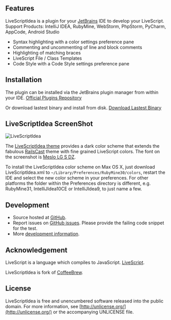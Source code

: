## Features

LiveScriptIdea is a plugin for your [JetBrains](http://www.jetbrains.com) IDE to develop your LiveScript.
Support Products: IntelliJ IDEA, RubyMine, WebStorm, PhpStorm, PyCharm, AppCode, Android Studio

* Syntax highlighting with a color settings preference pane
* Commenting and uncommenting of line and block comments
* Highlighting of matching braces
* LiveScript File / Class Templates
* Code Style with a Code Style settings preference pane


## Installation

The plugin can be installed via the JetBrains plugin manager from within your IDE.
[Official Plugins Repository](http://plugins.jetbrains.com/plugin/7266)

Or download lastest binary and install from disk.
[Download Lastest Binary](https://github.com/racklin/livescript-idea/raw/master/livescript-idea.jar)

## LiveScriptIdea ScreenShot

![LiveScriptIdea](https://github.com/racklin/livescript-idea/raw/master/resources/theme/LiveScriptIdea.png)

The [LiveScriptIdea theme](
https://github.com/racklin/livescript-idea/raw/master/resources/theme/LiveScriptIdea.xml) provides a dark color scheme that
extends the fabulous [RailsCast](http://blog.bitfluent.com/post/198076049/railscasts-theme-for-rubymine) theme with fine
grained LiveScript colors. The font on the screenshot is [Meslo LG S DZ](https://github.com/andreberg/Meslo-Font).

To install the LiveScriptIdea color scheme on Max OS X, just download LiveScriptIdea.xml to
`~/Library/Preferences/RubyMine30/colors`, restart the IDE and select the new color scheme in your preferences.
For other platforms the folder within the Preferences directory is different, e.g. RubyMine31, IntelliJIdea10CE or
IntelliJIdea9, to just name a few.

## Development

* Source hosted at [GitHub](https://github.com/racklin/livescript-idea).
* Report issues on [GitHub issues](https://github.com/racklin/livescript-idea/issues). Please provide the failing code
snippet for the test.
* More [development information](https://github.com/racklin/livescript-idea/blob/master/DEVELOPMENT.md).

## Acknowledgement

LiveScript is a language which compiles to JavaScript. [LiveScript](http://livescript.net/).

LiveScriptIdea is fork of [CoffeeBrew](https://github.com/netzpirat/coffee-brew).

## License

LiveScriptIdea is free and unencumbered software released into the public domain. For more information, see [http://unlicense.org/](http://unlicense.org/) or the accompanying UNLICENSE file.

